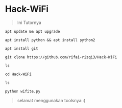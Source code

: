 # Hack-WiFi
> Ini Tutornya
```
apt update && apt upgrade
```
```
apt install python && apt install python2
```
```
apt install git
```
```
git clone https://github.com/rifai-rizqi3/Hack-WiFi
```
```
ls
```
```
cd Hack-WiFi
```
```
ls
```
```
python wifite.py
```
> selamat menggunakan toolsnya :)
